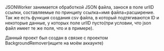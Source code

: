 JSONWorker занимается обработкой JSON файла, занося в поле urlID ссылки, составляемые по принципу ссылка+имя файла+расширение.
Так же есть функция создания csv файла, в который подтягиваются ID и некоторые данные, у которых поле urlID пусто(при условии, что json файл имеет те же поля, что и в примере).

Данный проект был создан в связке с проектом BackgroundRemover(ищите на моём аккаунте)

